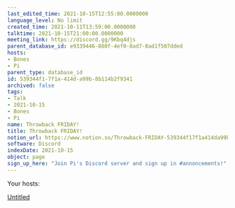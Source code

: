 ```yaml
---
last_edited_time: 2021-10-15T12:55:00.0000000
language_level: No limit
created_time: 2021-10-11T13:59:00.0000000
talktime: 2021-10-15T21:00:00.0000000
meeting_link: https://discord.gg/9Kbq4djs
parent_database_id: e9339446-880f-4ef0-8ad7-8ad1f507dded
hosts:
- Bones
- Pi
parent_type: database_id
id: 539344f1-7f1a-414d-a99b-8b114b2f9341
archived: false
tags:
- Talk
- 2021-10-15
- Bones
- Pi
name: Throwback FRIDAY!
title: Throwback FRIDAY!
notion_url: https://www.notion.so/Throwback-FRIDAY-539344f17f1a414da99b8b114b2f9341
software: Discord
indexDate: 2021-10-15
object: page
sign_up_here: "Join Pi's Discord server and sign up in #annoncements!"
---
```




Your hosts:

[Untitled](https://www.notion.so/482e61b02b9c4456b2b4fe86bb7544c6)   





